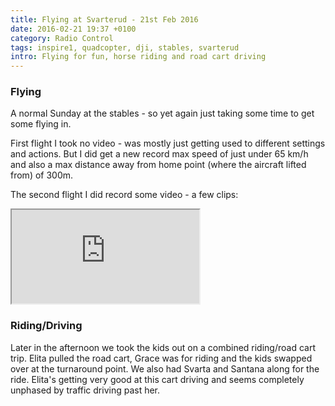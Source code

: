 ```yaml
---
title: Flying at Svarterud - 21st Feb 2016
date: 2016-02-21 19:37 +0100
category: Radio Control
tags: inspire1, quadcopter, dji, stables, svarterud
intro: Flying for fun, horse riding and road cart driving
---
```


### Flying

A normal Sunday at the stables - so yet again just taking some time to get some flying in.

First flight I took no video - was mostly just getting used to different settings and actions. But I did get a new record max speed of just under 65 km/h and also a max distance away from home point (where the aircraft lifted from) of 300m.

The second flight I did record some video - a few clips:

<div class="ratio ratio-16x9">
  <iframe src="https://www.youtube.com/embed/CYVr9u7xOK8" title="Svarterud 21st Feb 2016" allow="accelerometer; autoplay; clipboard-write; encrypted-media; gyroscope; picture-in-picture" allowfullscreen></iframe>
</div>

### Riding/Driving

Later in the afternoon we took the kids out on a combined riding/road cart trip. Elita pulled the road cart, Grace was for riding and the kids swapped over at the turnaround point. We also had Svarta and Santana along for the ride. Elita's getting very good at this cart driving and seems completely unphased by traffic driving past her.
